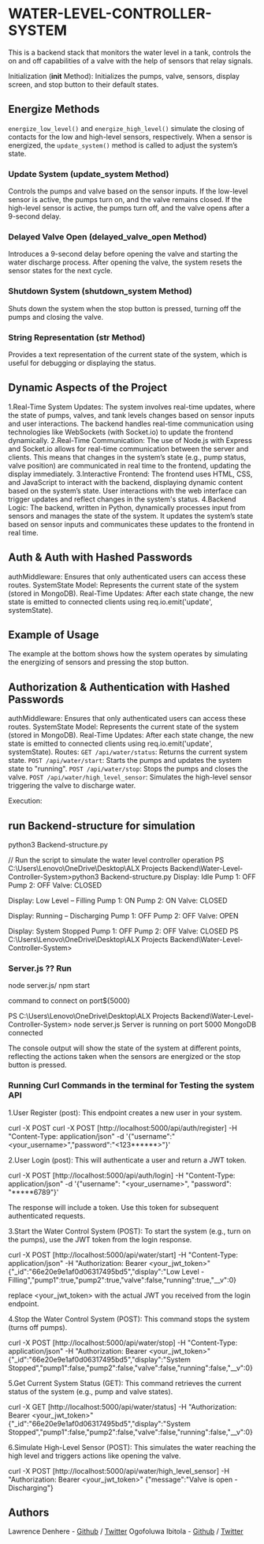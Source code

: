 # WATER-LEVEL-CONTROLLER-SYSTEM

This is a backend stack that monitors the water level in a tank, controls the on and off capabilities of a valve with the help of sensors that relay signals.

Initialization (__init__ Method):
Initializes the pumps, valve, sensors, display screen, and stop button to their default states.

## Energize Methods

`energize_low_level()` and `energize_high_level()` simulate the closing of contacts for the low and high-level sensors, respectively.
When a sensor is energized, the `update_system()` method is called to adjust the system’s state.

### Update System (update_system Method)

Controls the pumps and valve based on the sensor inputs.
If the low-level sensor is active, the pumps turn on, and the valve remains closed.
If the high-level sensor is active, the pumps turn off, and the valve opens after a 9-second delay.

### Delayed Valve Open (delayed_valve_open Method)

Introduces a 9-second delay before opening the valve and starting the water discharge process.
After opening the valve, the system resets the sensor states for the next cycle.

### Shutdown System (shutdown_system Method)

Shuts down the system when the stop button is pressed, turning off the pumps and closing the valve.

### String Representation (__str__ Method)

Provides a text representation of the current state of the system, which is useful for debugging or displaying the status.

## Dynamic Aspects of the Project

1.Real-Time System Updates:
The system involves real-time updates, where the state of pumps, valves, and tank levels changes based on sensor inputs and user interactions.
The backend handles real-time communication using technologies like WebSockets (with Socket.io) to update the frontend dynamically.
2.Real-Time Communication:
The use of Node.js with Express and Socket.io allows for real-time communication between the server and clients.
This means that changes in the system’s state (e.g., pump status, valve position) are communicated in real time to the frontend, updating the display immediately.
3.Interactive Frontend:
The frontend uses HTML, CSS, and JavaScript to interact with the backend, displaying dynamic content based on the system’s state.
User interactions with the web interface can trigger updates and reflect changes in the system's status.
4.Backend Logic:
The backend, written in Python, dynamically processes input from sensors and manages the state of the system.
It updates the system’s state based on sensor inputs and communicates these updates to the frontend in real time.

## Auth & Auth with Hashed Passwords

authMiddleware: Ensures that only authenticated users can access these routes.
SystemState Model: Represents the current state of the system (stored in MongoDB).
Real-Time Updates: After each state change, the new state is emitted to connected clients using req.io.emit('update', systemState).

## Example of Usage

The example at the bottom shows how the system operates by simulating the energizing of sensors and pressing the stop button.

## Authorization & Authentication with Hashed Passwords

authMiddleware: Ensures that only authenticated users can access these routes.
SystemState Model: Represents the current state of the system (stored in MongoDB).
Real-Time Updates: After each state change, the new state is emitted to connected clients using req.io.emit('update', systemState).
Routes:
`GET /api/water/status`: Returns the current system state.
`POST /api/water/start`: Starts the pumps and updates the system state to "running".
`POST /api/water/stop`: Stops the pumps and closes the valve.
`POST /api/water/high_level_sensor`: Simulates the high-level sensor triggering the valve to discharge water.

Execution:

## run Backend-structure for simulation

 python3 Backend-structure.py

// Run the script to simulate the water level controller operation
PS C:\Users\Lenovo\OneDrive\Desktop\ALX Projects Backend\Water-Level-Controller-System>python3 Backend-structure.py
Display: Idle
Pump 1: OFF
Pump 2: OFF
Valve: CLOSED

Display: Low Level – Filling
Pump 1: ON
Pump 2: ON
Valve: CLOSED

Display: Running – Discharging
Pump 1: OFF
Pump 2: OFF
Valve: OPEN

Display: System Stopped
Pump 1: OFF
Pump 2: OFF
Valve: CLOSED
PS C:\Users\Lenovo\OneDrive\Desktop\ALX Projects Backend\Water-Level-Controller-System>

### Server.js ?? Run

node server.js/ npm start

 command to connect on port${5000}

PS C:\Users\Lenovo\OneDrive\Desktop\ALX Projects Backend\Water-Level-Controller-System> node server.js
Server is running on port 5000
MongoDB connected

The console output will show the state of the system at different points, reflecting the actions taken when the sensors are energized or the stop button is pressed.

### Running Curl Commands in the terminal for Testing the system API

1.User Register (post): This endpoint creates a new user in your system.

curl -X POST curl -X POST [http://localhost:5000/api/auth/register] -H "Content-Type: application/json" -d '{"username":"<your_username>","password":"<123******>"}'

2.User Login (post): This will authenticate a user and return a JWT token.

curl -X POST [http://localhost:5000/api/auth/login] -H "Content-Type: application/json" -d '{"username": "<your_username>", "password": "*****6789"}'

The response will include a token. Use this token for subsequent authenticated requests.

3.Start the Water Control System (POST): To start the system (e.g., turn on the pumps), use the JWT token from the login response.

curl -X POST [http://localhost:5000/api/water/start] -H "Content-Type: application/json" -H "Authorization: Bearer <your_jwt_token>"
{"_id":"66e20e9e1af0d06317495bd5","display":"Low Level - Filling","pump1":true,"pump2":true,"valve":false,"running":true,"__v":0}

replace <your_jwt_token> with the actual JWT you received from the login endpoint.

4.Stop the Water Control System (POST): This command stops the system (turns off pumps).

curl -X POST [http://localhost:5000/api/water/stop] -H "Content-Type: application/json" -H "Authorization: Bearer <your_jwt_token>"
{"_id":"66e20e9e1af0d06317495bd5","display":"System Stopped","pump1":false,"pump2":false,"valve":false,"running":false,"__v":0}

5.Get Current System Status (GET): This command retrieves the current status of the system (e.g., pump and valve states).

curl -X GET [http://localhost:5000/api/water/status] -H "Authorization: Bearer <your_jwt_token>"
{"_id":"66e20e9e1af0d06317495bd5","display":"System Stopped","pump1":false,"pump2":false,"valve":false,"running":false,"__v":0}

6.Simulate High-Level Sensor (POST): This simulates the water reaching the high level and triggers actions like opening the valve.

curl -X POST [http://localhost:5000/api/water/high_level_sensor] -H "Authorization: Bearer <your_jwt_token>"
{"message":"Valve is open - Discharging"}

## Authors

Lawrence Denhere - [Github](https://github.com/Law93D) / [Twitter](https://x.com/LawDen93)
Ogofoluwa Ibitola - [Github](https://github.com/folujam) / [Twitter](https://x.com/ogofoluwa)
